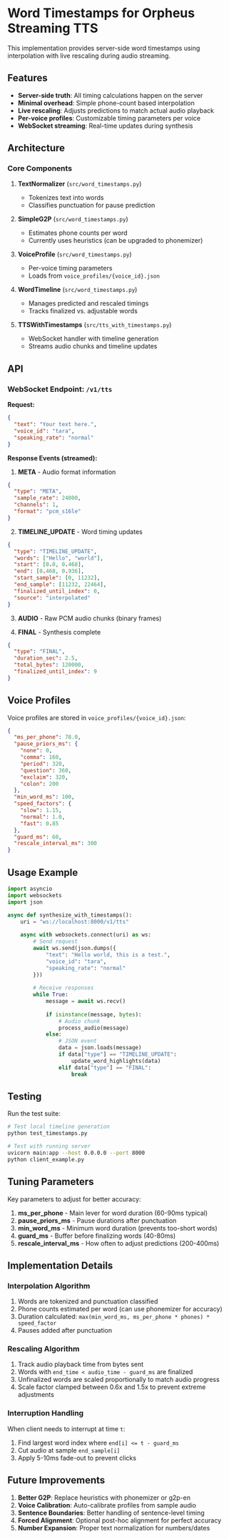# Word Timestamps for Orpheus Streaming TTS

This implementation provides server-side word timestamps using interpolation with live rescaling during audio streaming.

## Features

- **Server-side truth**: All timing calculations happen on the server
- **Minimal overhead**: Simple phone-count based interpolation
- **Live rescaling**: Adjusts predictions to match actual audio playback
- **Per-voice profiles**: Customizable timing parameters per voice
- **WebSocket streaming**: Real-time updates during synthesis

## Architecture

### Core Components

1. **TextNormalizer** (`src/word_timestamps.py`)
   - Tokenizes text into words
   - Classifies punctuation for pause prediction

2. **SimpleG2P** (`src/word_timestamps.py`)
   - Estimates phone counts per word
   - Currently uses heuristics (can be upgraded to phonemizer)

3. **VoiceProfile** (`src/word_timestamps.py`)
   - Per-voice timing parameters
   - Loads from `voice_profiles/{voice_id}.json`

4. **WordTimeline** (`src/word_timestamps.py`)
   - Manages predicted and rescaled timings
   - Tracks finalized vs. adjustable words

5. **TTSWithTimestamps** (`src/tts_with_timestamps.py`)
   - WebSocket handler with timeline generation
   - Streams audio chunks and timeline updates

## API

### WebSocket Endpoint: `/v1/tts`

**Request:**
```json
{
  "text": "Your text here.",
  "voice_id": "tara",
  "speaking_rate": "normal"
}
```

**Response Events (streamed):**

1. **META** - Audio format information
```json
{
  "type": "META",
  "sample_rate": 24000,
  "channels": 1,
  "format": "pcm_s16le"
}
```

2. **TIMELINE_UPDATE** - Word timing updates
```json
{
  "type": "TIMELINE_UPDATE",
  "words": ["Hello", "world"],
  "start": [0.0, 0.468],
  "end": [0.468, 0.936],
  "start_sample": [0, 11232],
  "end_sample": [11232, 22464],
  "finalized_until_index": 0,
  "source": "interpolated"
}
```

3. **AUDIO** - Raw PCM audio chunks (binary frames)

4. **FINAL** - Synthesis complete
```json
{
  "type": "FINAL",
  "duration_sec": 2.5,
  "total_bytes": 120000,
  "finalized_until_index": 9
}
```

## Voice Profiles

Voice profiles are stored in `voice_profiles/{voice_id}.json`:

```json
{
  "ms_per_phone": 78.0,
  "pause_priors_ms": {
    "none": 0,
    "comma": 160,
    "period": 320,
    "question": 360,
    "exclaim": 320,
    "colon": 200
  },
  "min_word_ms": 100,
  "speed_factors": {
    "slow": 1.15,
    "normal": 1.0,
    "fast": 0.85
  },
  "guard_ms": 60,
  "rescale_interval_ms": 300
}
```

## Usage Example

```python
import asyncio
import websockets
import json

async def synthesize_with_timestamps():
    uri = "ws://localhost:8000/v1/tts"
    
    async with websockets.connect(uri) as ws:
        # Send request
        await ws.send(json.dumps({
            "text": "Hello world, this is a test.",
            "voice_id": "tara",
            "speaking_rate": "normal"
        }))
        
        # Receive responses
        while True:
            message = await ws.recv()
            
            if isinstance(message, bytes):
                # Audio chunk
                process_audio(message)
            else:
                # JSON event
                data = json.loads(message)
                if data["type"] == "TIMELINE_UPDATE":
                    update_word_highlights(data)
                elif data["type"] == "FINAL":
                    break
```

## Testing

Run the test suite:
```bash
# Test local timeline generation
python test_timestamps.py

# Test with running server
uvicorn main:app --host 0.0.0.0 --port 8000
python client_example.py
```

## Tuning Parameters

Key parameters to adjust for better accuracy:

1. **ms_per_phone** - Main lever for word duration (60-90ms typical)
2. **pause_priors_ms** - Pause durations after punctuation
3. **min_word_ms** - Minimum word duration (prevents too-short words)
4. **guard_ms** - Buffer before finalizing words (40-80ms)
5. **rescale_interval_ms** - How often to adjust predictions (200-400ms)

## Implementation Details

### Interpolation Algorithm

1. Words are tokenized and punctuation classified
2. Phone counts estimated per word (can use phonemizer for accuracy)
3. Duration calculated: `max(min_word_ms, ms_per_phone * phones) * speed_factor`
4. Pauses added after punctuation

### Rescaling Algorithm

1. Track audio playback time from bytes sent
2. Words with `end_time < audio_time - guard_ms` are finalized
3. Unfinalized words are scaled proportionally to match audio progress
4. Scale factor clamped between 0.6x and 1.5x to prevent extreme adjustments

### Interruption Handling

When client needs to interrupt at time `t`:
1. Find largest word index where `end[i] <= t - guard_ms`
2. Cut audio at sample `end_sample[i]`
3. Apply 5-10ms fade-out to prevent clicks

## Future Improvements

1. **Better G2P**: Replace heuristics with phonemizer or g2p-en
2. **Voice Calibration**: Auto-calibrate profiles from sample audio
3. **Sentence Boundaries**: Better handling of sentence-level timing
4. **Forced Alignment**: Optional post-hoc alignment for perfect accuracy
5. **Number Expansion**: Proper text normalization for numbers/dates